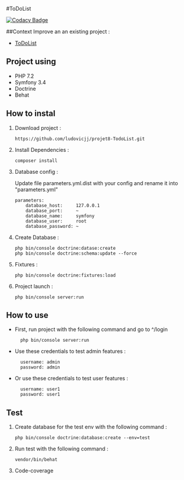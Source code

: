 #ToDoList

[![Codacy Badge](https://api.codacy.com/project/badge/Grade/6cd8ea55552f4262b65260c83bf18313)](https://www.codacy.com/app/ludovicjj/projet8-TodoList?utm_source=github.com&amp;utm_medium=referral&amp;utm_content=ludovicjj/projet8-TodoList&amp;utm_campaign=Badge_Grade)

##Context
Improve an an existing project :

* [ToDoList](https://openclassrooms.com/projects/ameliorer-un-projet-existant-1)

## Project using
* PHP 7.2
* Symfony 3.4
* Doctrine
* Behat

## How to instal
1.  Download project :

        https://github.com/ludovicjj/projet8-TodoList.git

2.  Install Dependencies :

        composer install

3.  Database config :

    Update file parameters.yml.dist with your config and rename it into "parameters.yml"

        parameters:
            database_host:     127.0.0.1
            database_port:     ~
            database_name:     symfony
            database_user:     root
            database_password: ~

4.  Create Database :
   
        php bin/console doctrine:datase:create
        php bin/console doctrine:schema:update --force

5.  Fixtures :

        php bin/console doctrine:fixtures:load

6.  Project launch :

        php bin/console server:run

## How to use
* First, run project with the following command and go to ^/login

        php bin/console server:run

* Use these credentials to test admin features :

        username: admin
        password: admin

* Or use these credentials to test user features :

        username: user1
        password: user1

## Test
1.  Create database for the test env with the following command :

        php bin/console doctrine:database:create --env=test

2.  Run test with the following command :

        vendor/bin/behat

3.  Code-coverage